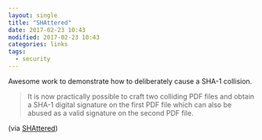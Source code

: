 ```yaml
---
layout: single
title: "SHAttered"
date: 2017-02-23 10:43
modified: 2017-02-23 10:43
categories: links
tags:
  - security
---
```


Awesome work to demonstrate how to deliberately cause a SHA-1 collision.

> It is now practically possible to craft two colliding PDF files and obtain a
SHA-1 digital signature on the first PDF file which can also be abused as a
valid signature on the second PDF file.

(via [SHAttered](http://shattered.it/))

